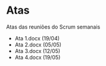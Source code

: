 # Atas

Atas das reuniões do Scrum semanais

- Ata 1.docx (19/04)
- Ata 2.docx (05/05)
- Ata 3.docx (12/05)
- Ata 4.docx (19/05)

